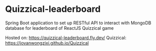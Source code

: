 # Quizzical-leaderboard
Spring Boot application to set up RESTful API to interact with MongoDB database for leaderboard of ReactJS Quizzical game

Hosted on: https://quizzical-leaderboard.fly.dev/
Quizzical: https://jovanwongzixi.github.io/Quizzical
